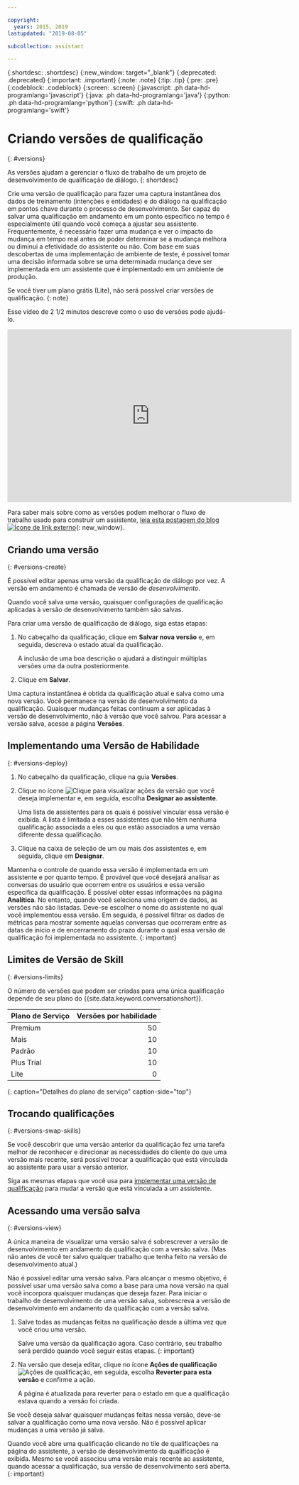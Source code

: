 ```yaml
---

copyright:
  years: 2015, 2019
lastupdated: "2019-08-05"

subcollection: assistant

---
```


{:shortdesc: .shortdesc}
{:new_window: target="_blank"}
{:deprecated: .deprecated}
{:important: .important}
{:note: .note}
{:tip: .tip}
{:pre: .pre}
{:codeblock: .codeblock}
{:screen: .screen}
{:javascript: .ph data-hd-programlang='javascript'}
{:java: .ph data-hd-programlang='java'}
{:python: .ph data-hd-programlang='python'}
{:swift: .ph data-hd-programlang='swift'}

# Criando versões de qualificação
{: #versions}

As versões ajudam a gerenciar o fluxo de trabalho de um projeto de desenvolvimento de qualificação de diálogo.
{: shortdesc}

Crie uma versão de qualificação para fazer uma captura instantânea dos dados de treinamento (intenções e entidades) e do diálogo na qualificação em pontos chave durante o processo de desenvolvimento. Ser capaz de salvar uma qualificação em andamento em um ponto específico no tempo é especialmente útil quando você começa a ajustar seu assistente. Frequentemente, é necessário fazer uma mudança e ver o impacto da mudança em tempo real antes de poder determinar se a mudança melhora ou diminui a efetividade do assistente ou não. Com base em suas descobertas de uma implementação de ambiente de teste, é possível tomar uma decisão informada sobre se uma determinada mudança deve ser implementada em um assistente que é implementado em um ambiente de produção.

Se você tiver um plano grátis (Lite), não será possível criar versões de qualificação.
{: note}

Esse vídeo de 2 1/2 minutos descreve como o uso de versões pode ajudá-lo.

<iframe class="embed-responsive-item" id="youtubeplayer" title="Criando versões de qualificação" type="text/html" width="640" height="390" src="https://www.youtube.com/embed/FDolnBxvcZ8" frameborder="0" webkitallowfullscreen mozallowfullscreen allowfullscreen> </iframe>

Para saber mais sobre como as versões podem melhorar o fluxo de trabalho usado para construir um assistente, [leia esta postagem do blog ![Ícone de link externo](../../icons/launch-glyph.svg "Ícone de link externo")](https://medium.com/ibm-watson/watson-assistant-versions-announcement-d60869b1f5f){: new_window}.

## Criando uma versão
{: #versions-create}

É possível editar apenas uma versão da qualificação de diálogo por vez. A versão em andamento é chamada de versão de *desenvolvimento*.

Quando você salva uma versão, quaisquer configurações de qualificação aplicadas à versão de desenvolvimento também são salvas.

Para criar uma versão de qualificação de diálogo, siga estas etapas:

1.  No cabeçalho da qualificação, clique em **Salvar nova versão** e, em seguida, descreva o estado atual da qualificação.

    A inclusão de uma boa descrição o ajudará a distinguir múltiplas versões uma da outra posteriormente.

1.  Clique em **Salvar**.

Uma captura instantânea é obtida da qualificação atual e salva como uma nova versão. Você permanece na versão de desenvolvimento da qualificação. Quaisquer mudanças feitas continuam a ser aplicadas à versão de desenvolvimento, não à versão que você salvou. Para acessar a versão salva, acesse a página **Versões**.

## Implementando uma Versão de Habilidade
{: #versions-deploy}

1.  No cabeçalho da qualificação, clique na guia **Versões**.
1.  Clique no ícone ![Clique para visualizar ações](images/kebab-react.png) da versão que você deseja implementar e, em seguida, escolha **Designar ao assistente**.

    Uma lista de assistentes para os quais é possível vincular essa versão é exibida. A lista é limitada a esses assistentes que não têm nenhuma qualificação associada a eles ou que estão associados a uma versão diferente dessa qualificação.
1.  Clique na caixa de seleção de um ou mais dos assistentes e, em seguida, clique em **Designar**.

Mantenha o controle de quando essa versão é implementada em um assistente e por quanto tempo. É provável que você desejará analisar as conversas do usuário que ocorrem entre os usuários e essa versão específica da qualificação. É possível obter essas informações na página **Analítica**. No entanto, quando você seleciona uma origem de dados, as versões não são listadas. Deve-se escolher o nome do assistente no qual você implementou essa versão. Em seguida, é possível filtrar os dados de métricas para mostrar somente aquelas conversas que ocorreram entre as datas de início e de encerramento do prazo durante o qual essa versão de qualificação foi implementada no assistente.
{: important}

## Limites de Versão de Skill
{: #versions-limits}

O número de versões que podem ser criadas para uma única qualificação depende de seu plano do {{site.data.keyword.conversationshort}}.

| Plano de Serviço     | Versões por habilidade |
|------------------|-------------------:|
| Premium          |                 50 |
| Mais             |                 10 |
| Padrão         |                 10 |
| Plus Trial       |                 10 |
| Lite             |                  0 |
{: caption="Detalhes do plano de serviço" caption-side="top"}

## Trocando qualificações
{: #versions-swap-skills}

Se você descobrir que uma versão anterior da qualificação fez uma tarefa melhor de reconhecer e direcionar as necessidades do cliente do que uma versão mais recente, será possível trocar a qualificação que está vinculada ao assistente para usar a versão anterior.

Siga as mesmas etapas que você usa para [implementar uma versão de qualificação](#versions-deploy) para mudar a versão que está vinculada a um assistente.

## Acessando uma versão salva
{: #versions-view}

A única maneira de visualizar uma versão salva é sobrescrever a versão de desenvolvimento em andamento da qualificação com a versão salva. (Mas não antes de você ter salvo qualquer trabalho que tenha feito na versão de desenvolvimento atual.)

Não é possível editar uma versão salva. Para alcançar o mesmo objetivo, é possível usar uma versão salva como a base para uma nova versão na qual você incorpora quaisquer mudanças que deseja fazer. Para iniciar o trabalho de desenvolvimento de uma versão salva, sobrescreva a versão de desenvolvimento em andamento da qualificação com a versão salva.

1.  Salve todas as mudanças feitas na qualificação desde a última vez que você criou uma versão.

    Salve uma versão da qualificação agora. Caso contrário, seu trabalho será perdido quando você seguir estas etapas.
    {: important}

1.  Na versão que deseja editar, clique no ícone **Ações de qualificação** ![Ações de qualificação](images/kebab-react.png), em seguida, escolha **Reverter para esta versão** e confirme a ação.

    A página é atualizada para reverter para o estado em que a qualificação estava quando a versão foi criada.

Se você deseja salvar quaisquer mudanças feitas nessa versão, deve-se salvar a qualificação como uma nova versão. Não é possível aplicar mudanças a uma versão já salva.

Quando você abre uma qualificação clicando no tile de qualificações na página do assistente, a versão de desenvolvimento da qualificação é exibida. Mesmo se você associou uma versão mais recente ao assistente, quando acessar a qualificação, sua versão de desenvolvimento será aberta.
{: important}
